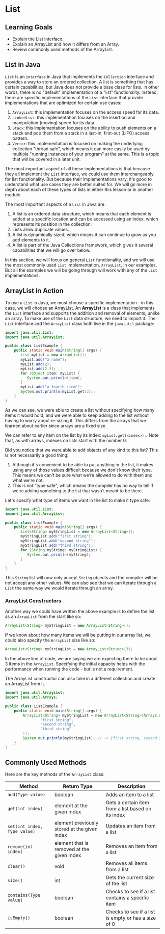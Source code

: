 # List

## Learning Goals

- Explain the List interface.
- Explain an ArrayList and how it differs from an Array.
- Review commonly used methods of the ArrayList.

## List in Java

`List` is an `interface` in Java that implements the `Collection` interface and
provides a way to store an ordered collection. A list is something that has
certain capabilities, but Java does not provide a base class for lists. In
other words, there is no "default" implementation of a "list" functionality.
Instead, there are specific implementations of the `List` interface that provide
implementations that are optimized for certain use cases:

1. `ArrayList`: this implementation focuses on the access speed for its data.
2. `LinkedList`: this implementation focuses on the insertion and manipulation
   (moving) speed for its data.
3. `Stack`: this implementation focuses on the ability to push elements on a
   stack and pop them from a stack in a last-in, first-out (LIFO) access pattern.
4. `Vector`: this implementation is focused on making the underlying collection
   "thread safe", which means it can more easily be used by multiple "running
   instances of your program" at the same. This is a topic that will be covered
   in a later unit.

The most important aspect of all these implementations is that because they all
implement the `List` interface, we could use them interchangeably for list
functionality. But because their implementations vary, it's good to understand
what use cases they are better suited for. We will go more in depth about each
of these types of lists in either this lesson or in another module.

The most important aspects of a `List` in Java are:

1. A list is an ordered data structure, which means that each element is added
   at a specific location and can be accessed using an index, which represents
   its position in the collection.
2. Lists allow duplicate values.
3. A list is dynamically sized, which means it can continue to grow as you add
   elements to it.
4. A list is part of the Java Collections framework, which gives it several
   capabilities that we will go over below.

In this section, we will focus on general `List` functionality, and we will use
the most commonly used `List` implementation, `ArrayList`, in our examples. But
all the examples we will be going through will work with any of the `List`
implementations.

## ArrayList in Action

To use a `List` in Java, we must choose a specific implementation - in this case,
we will choose an ArrayList. An **ArrayList** is a class that implements the
`List` interface and supports the addition and removal of elements, unlike an
array. To make use of the `List` data structure, we need to import it. The
`List` interface and the `ArrayList` class both live in the `java.util` package:

```java
import java.util.List;
import java.util.ArrayList;

public class ListExample {
    public static void main(String[] args) {
       List myList = new ArrayList();
       myList.add("a name");
       myList.add(2);
       myList.add(2.3);
       for (Object item: myList) {
          System.out.println(item);
       }
       myList.add("a fourth item");
       System.out.println(myList.get(3));
    }
}
```

As we can see, we were able to create a list without specifying how many items
it would hold, and we were able to keep adding to the list without having to worry
about re-sizing it. This differs from the arrays that we learned about earlier
since arrays are a fixed size.

We can refer to any item on the list by its index: `myList.get(<index>);`. Note
that, as with arrays, indexes on lists start with the number 0.

Did you notice that we were able to add objects of any kind to this list? This is
not necessarily a good thing:

1. Although it's convenient to be able to put anything in the list, it makes
   using any of those values difficult because we don't know their type. This
   means we can't be sure what we're allowed to do with them and what we're not.
2. This is not "type safe", which means the compiler has no way to tell if we're
   adding something to the list that wasn't meant to be there.

Let's specify what type of items we want in the list to make it type safe:

```java
import java.util.List;
import java.util.ArrayList;

public class ListExample {
    public static void main(String[] args) {
       List<String> myStringList = new ArrayList<String>();
       myStringList.add("first string");
       myStringList.add("second string");
       myStringList.add("third string");
       for (String myString: myStringList) {
          System.out.println(myString);
       }
    }
}
```

This `String` list will now only accept `String` objects and the compiler will
be not accept any other values. We can also see that we can iterate through a
`List` the same way we would iterate through an array.

### ArrayList Constructors

Another way we could have written the above example is to define the list as an
`ArrayList` from the start like so:

```java
ArrayList<String> myStringList = new ArrayList<String>();
```

If we know about how many items we will be putting in our array list, we could
also specify the `ArrayList` size like so:

```java
ArrayList<String> myStringList = new ArrayList<String>(3);
```

In the above line of code, we are saying we are expecting there to be about 3
items in the `ArrayList`. Specifying the initial capacity helps with the
performance when running the code - but is not a requirement.

The ArrayList constructor can also take in a different collection and create an
ArrayList from it.

```java
import java.util.ArrayList;
import java.util.Arrays;

public class ListExample {
    public static void main(String[] args) {
        ArrayList<String> myStringList = new ArrayList<String>(Arrays.asList(
                "first string",
                "second string",
                "third string"
        ));
        System.out.println(myStringList); // -> [first string, second string, third string]
    }
}
```

## Commonly Used Methods

Here are the key methods of the `ArrayList` class:

| Method                       | Return Type                                  | Description                                         |
|------------------------------|----------------------------------------------|-----------------------------------------------------|
| `add(Type value)`            | boolean                                      | Adds an item to a list                              |
| `get(int index)`             | element at the given index                   | Gets a certain item from a list based on its index  |
| `set(int index, Type value)` | element previously stored at the given index | Updates an item from a list                         |
| `remove(int index)`          | element that is removed at the given index   | Removes an item from a list                         |
| `clear()`                    | void                                         | Removes all items from a list                       |
| `size()`                     | int                                          | Gets the current size of the list                   |
| `contains(Type value)`       | boolean                                      | Checks to see if a list contains a specific item    |
| `isEmpty()`                  | boolean                                      | Checks to see if a list is empty or has a size of 0 |

